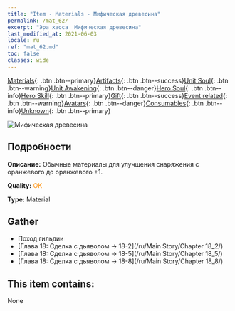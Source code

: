 ```yaml
---
title: "Item - Materials - Мифическая древесина"
permalink: /mat_62/
excerpt: "Эра хаоса  Мифическая древесина"
last_modified_at: 2021-06-03
locale: ru
ref: "mat_62.md"
toc: false
classes: wide
---
```

 [Materials](/ItemsRU/){: .btn .btn--primary}[Artifacts](/ItemsRU/Artifacts/){: .btn .btn--success}[Unit Soul](/ItemsRU/UnitSoul/){: .btn .btn--warning}[Unit Awakening](/ItemsRU/UnitAwakening/){: .btn .btn--danger}[Hero Soul](/ItemsRU/HeroSoul/){: .btn .btn--info}[Hero Skill](/ItemsRU/HeroSkill/){: .btn .btn--primary}[Gift](/ItemsRU/Gift/){: .btn .btn--success}[Event related](/ItemsRU/Events/){: .btn .btn--warning}[Avatars](/ItemsRU/Avatars/){: .btn .btn--danger}[Consumables](/ItemsRU/Consumables/){: .btn .btn--info}[Unknown](/ItemsRU/Unknown/){: .btn .btn--primary}

 ![Мифическая древесина](/images/t/i_cailiao_mucai3.png)

## Подробности
 **Описание:** Обычные материалы для улучшения снаряжения c оранжевого до оранжевого +1.

 **Quality:** <span style="color: #FF8C00">OK</span>

 **Type:** Material

## Gather

*    Поход гильдии 
*    [Глава 18: Сделка с дьяволом -> 18-2](/ru/Main Story/Chapter 18_2/) 
*    [Глава 18: Сделка с дьяволом -> 18-5](/ru/Main Story/Chapter 18_5/) 
*    [Глава 18: Сделка с дьяволом -> 18-8](/ru/Main Story/Chapter 18_8/) 

## This item contains:

  None

